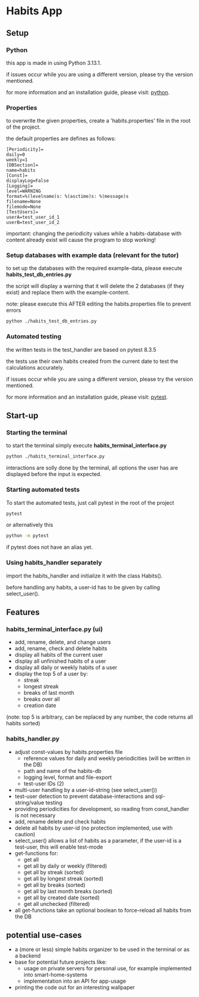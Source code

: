 # Habits App
## Setup
### Python
this app is made in using Python 3.13.1.

if issues occur while you are using a different version, please try the version mentioned.

for more information and an installation guide, please visit: [python](https://www.python.org/).

### Properties
to overwrite the given properties, create a 'habits.properties' file
in the root of the project.

the default properties are defines as follows:
```
[Periodicity]=
daily=0
weekly=1
[DBSection]=
name=habits
[Const]=
displayLog=False
[Logging]=
level=WARNING
format=%(levelname)s: %(asctime)s: %(message)s
filename=None
filemode=None
[TestUsers]=
userA=test_user_id_1
userB=test_user_id_2
```
important: changing the periodicity values while a habits-database with content already exist
will cause the program to stop working!

### Setup databases with example data (relevant for the tutor)
to set up the databases with the required example-data, please execute **habits_test_db_entries.py**

the script will display a warning that it will delete the 2 databases (if they exist) and replace them with the example-content.

note: please execute this AFTER editing the habits.properties file to prevent errors

```bash
python ./habits_test_db_entries.py
```

### Automated testing
the written tests in the test_handler are based on pytest 8.3.5

the tests use their own habits created from the current date to test the calculations accurately.

if issues occur while you are using a different version, please try the version mentioned.

for more information and an installation guide, please visit: [pytest](https://docs.pytest.org/).

## Start-up
### Starting the terminal
to start the terminal simply execute **habits_terminal_interface.py**
```bash
python ./habits_terminal_interface.py
```
interactions are solly done by the terminal, all options the user has are displayed before the input is expected.

### Starting automated tests
To start the automated tests, just call pytest in the root of the project
```bash
pytest
```
or alternatively this
```bash
python -m pytest
```
if pytest does not have an alias yet.

### Using habits_handler separately
import the habits_handler and initialize it with the class Habits().

before handling any habits, a user-id has to be given by calling select_user().

## Features
### habits_terminal_interface.py (ui)
- add, rename, delete, and change users
- add, rename, check and delete habits
- display all habits of the current user
- display all unfinished habits of a user
- display all daily or weekly habits of a user
- display the top 5 of a user by:
  - streak
  - longest streak
  - breaks of last month
  - breaks over all
  - creation date

(note: top 5 is arbitrary, can be replaced by any number, the code returns all habits sorted)

### habits_handler.py
- adjust const-values by habits.properties file
  - reference values for daily and weekly periodicities (will be written in the DB)
  - path and name of the habits-db
  - logging level, format and file-export
  - test-user IDs (2)
- multi-user handling by a user-id-string (see select_user())
- test-user detection to prevent database-interactions and sql-string/value testing
- providing periodicities for development, so reading from const_handler is not necessary
- add, rename delete and check habits
- delete all habits by user-id (no protection implemented, use with caution)
- select_user() allows a list of habits as a parameter, if the user-id is a test-user, this will enable test-mode
- get-functions for:
  - get all
  - get all by daily or weekly (filtered)
  - get all by streak (sorted)
  - get all by longest streak (sorted)
  - get all by breaks (sorted)
  - get all by last month breaks (sorted)
  - get all by created date (sorted)
  - get all unchecked (filtered)
- all get-functions take an optional boolean to force-reload all habits from the DB

## potential use-cases
- a (more or less) simple habits organizer to be used in the terminal or as a backend
- base for potential future projects like:
  - usage on private servers for personal use, for example implemented into smart-home-systems
  - implementation into an API for app-usage
- printing the code out for an interesting wallpaper